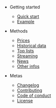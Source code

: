 - Getting started

  - [Quick start](quickstart.md)
  - [Example](example.md)

- Methods

  - [Prices](prices.md)
  - [Historical data](historical-data.md)
  - [Top lists](top-lists.md)
  - [Streaming](streaming.md)
  - [News](news.md)
  - [Other infos](other-infos.md)

- Metas
  - [Changelog](changelog.md)
  - [Contributing](contributing.md)
  - [Code of conduct](code-of-conduct.md)
  - [License](license.md)
